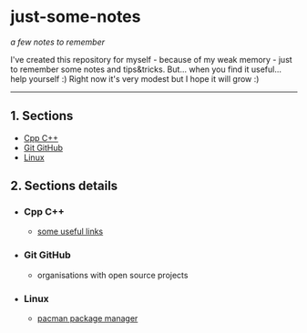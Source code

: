 # just-some-notes

_a few notes to remember_

I've created this repository for myself - because of my weak memory - just to remember some notes and tips&tricks.
But... when you find it useful... help yourself :)
Right now it's very modest but I hope it will grow :)

---

## 1. Sections

- [Cpp C++](#cpp-c++)
- [Git GitHub](#git-github)
- [Linux](#linux)

## 2. Sections details

- ### Cpp C++

  - [some useful links](./Cpp%20C%2B%2B/useful-links.md)

- ### Git GitHub

  - organisations with open source projects

- ### Linux

  - [pacman package manager](./linux/pacman.md)
